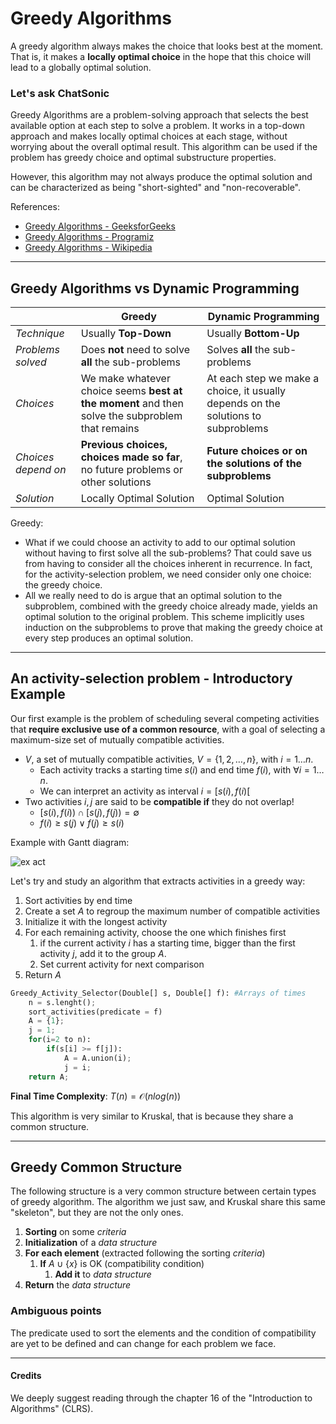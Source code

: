 # Greedy Algorithms
A greedy algorithm always makes the choice that looks best at
the moment. That is, it makes a **locally optimal choice** in the hope that this choice
will lead to a globally optimal solution.

### Let's ask ChatSonic

Greedy Algorithms are a problem-solving approach that selects the best available option at each step to solve a 
problem. It works in a top-down approach and makes locally optimal choices at each stage, without worrying 
about the overall optimal result. This algorithm can be used if the problem has greedy choice and optimal 
substructure properties. 

However, this algorithm may not always produce the optimal solution and can be characterized as being "short-sighted" 
and "non-recoverable".

References:
* [Greedy Algorithms - GeeksforGeeks](https://www.geeksforgeeks.org/greedy-algorithms/)
* [Greedy Algorithms - Programiz](https://www.programiz.com/dsa/greedy-algorithm)
* [Greedy Algorithms - Wikipedia](https://en.wikipedia.org/wiki/Greedy_algorithm)

---

## Greedy Algorithms vs Dynamic Programming

|                     	| **Greedy**                                                                                      	| **Dynamic Programming**                                                            	|
|---------------------	|-------------------------------------------------------------------------------------------------	|------------------------------------------------------------------------------------	|
| _Technique_         	| Usually **Top-Down**                                                                            	| Usually **Bottom-Up**                                                              	|
| _Problems solved_   	| Does **not** need to solve **all** the sub-problems                                             	| Solves **all** the sub-problems                                                    	|
| _Choices_           	| We make whatever choice seems **best at the moment** and then solve the subproblem that remains 	| At each step we make a choice, it usually depends on the solutions to subproblems  	|
| _Choices depend on_ 	| **Previous choices, choices made so far**, no future problems or other solutions                	| **Future choices or on the solutions of the subproblems**                          	|
| _Solution_          	| Locally Optimal Solution                                                                        	| Optimal Solution                                                                   	|


Greedy:
* What if we could choose an activity to add to our optimal solution without having 
to first solve all the sub-problems? That could save us from having to consider all 
the choices inherent in recurrence. In fact, for the activity-selection problem, 
we need consider only one choice: the greedy choice. 
* All we really need to do is argue that an optimal solution to 
the subproblem, combined with the greedy choice already made, yields an optimal 
solution to the original problem. This scheme implicitly uses induction on the 
subproblems to prove that making the greedy choice at every step produces an optimal solution.

---

## An activity-selection problem - Introductory Example

Our first example is the problem of scheduling several competing activities that 
**require exclusive use of a common resource**, with a goal of selecting a maximum-size
set of mutually compatible activities.
* $V$, a set of mutually compatible activities, $V = \lbrace 1, 2, \ldots, n \rbrace$, with $i = 1 \ldots n$.
  * Each activity tracks a starting time $s(i)$ and end time $f(i)$, with $\forall i = 1 \ldots n$.
  * We can interpret an activity as interval $i = [s(i), f(i)[$
* Two activities $i, j$ are said to be **compatible if** they do not overlap!
  * $[s(i), f(i)) \cap [s(j), f(j)) = \emptyset$
  * $f(i) \geq s(j) \vee f(j) \geq s(i)$

Example with Gantt diagram:

![ex act](https://github.com/PayThePizzo/DataStrutucures-Algorithms/blob/main/Resources/exact.png?raw=TRUE)

Let's try and study an algorithm that extracts activities in a greedy way:
1) Sort activities by end time
2) Create a set $A$ to regroup the maximum number of compatible activities
3) Initialize it with the longest activity
4) For each remaining activity, choose the one which finishes first
   1) if the current activity $i$ has a starting time, bigger than the first activity $j$,
   add it to the group $A$.
   2) Set current activity for next comparison
5) Return $A$

```python
Greedy_Activity_Selector(Double[] s, Double[] f): #Arrays of times
    n = s.lenght(); 
    sort_activities(predicate = f) 
    A = {1}; 
    j = 1;
    for(i=2 to n):
        if(s[i] >= f[j]):
            A = A.union(i);
            j = i;
    return A;
```
**Final Time Complexity**: $T(n) = \mathcal{O}(nlog(n))$

This algorithm is very similar to Kruskal, that is because they share a common structure. 

---

## Greedy Common Structure
The following structure is a very common structure between certain types of greedy algorithm.
The algorithm we just saw, and Kruskal share this same "skeleton", but they are not the only ones.
1) **Sorting** on some _criteria_
2) **Initialization** of a _data structure_ 
3) **For each element** (extracted following the sorting _criteria_)
   1) **If** $A \cup \lbrace x \rbrace$ is OK (compatibility condition) 
      1) **Add it**  to _data structure_
4) **Return** the _data structure_

### Ambiguous points
The predicate used to sort the elements and the condition of compatibility are yet to be defined and can change for 
each problem we face.

---

#### Credits

We deeply suggest reading through the chapter 16 of the "Introduction to Algorithms" (CLRS).
